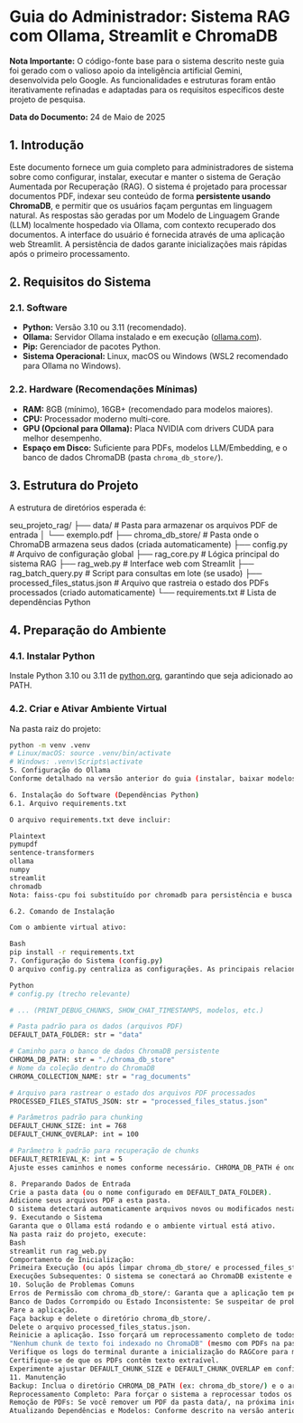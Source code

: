 
# Guia do Administrador: Sistema RAG com Ollama, Streamlit e ChromaDB

**Nota Importante:** O código-fonte base para o sistema descrito neste guia foi gerado com o valioso apoio da inteligência artificial Gemini, desenvolvida pelo Google. As funcionalidades e estruturas foram então iterativamente refinadas e adaptadas para os requisitos específicos deste projeto de pesquisa.

**Data do Documento:** 24 de Maio de 2025

## 1. Introdução

Este documento fornece um guia completo para administradores de sistema sobre como configurar, instalar, executar e manter o sistema de Geração Aumentada por Recuperação (RAG). O sistema é projetado para processar documentos PDF, indexar seu conteúdo de forma **persistente usando ChromaDB**, e permitir que os usuários façam perguntas em linguagem natural. As respostas são geradas por um Modelo de Linguagem Grande (LLM) localmente hospedado via Ollama, com contexto recuperado dos documentos. A interface do usuário é fornecida através de uma aplicação web Streamlit. A persistência de dados garante inicializações mais rápidas após o primeiro processamento.

## 2. Requisitos do Sistema

### 2.1. Software
* **Python:** Versão 3.10 ou 3.11 (recomendado).
* **Ollama:** Servidor Ollama instalado e em execução ([ollama.com](https://ollama.com/)).
* **Pip:** Gerenciador de pacotes Python.
* **Sistema Operacional:** Linux, macOS ou Windows (WSL2 recomendado para Ollama no Windows).

### 2.2. Hardware (Recomendações Mínimas)
* **RAM:** 8GB (mínimo), 16GB+ (recomendado para modelos maiores).
* **CPU:** Processador moderno multi-core.
* **GPU (Opcional para Ollama):** Placa NVIDIA com drivers CUDA para melhor desempenho.
* **Espaço em Disco:** Suficiente para PDFs, modelos LLM/Embedding, e o banco de dados ChromaDB (pasta `chroma_db_store/`).

## 3. Estrutura do Projeto

A estrutura de diretórios esperada é:

seu_projeto_rag/
├── data/                     # Pasta para armazenar os arquivos PDF de entrada
│   └── exemplo.pdf
├── chroma_db_store/          # Pasta onde o ChromaDB armazena seus dados (criada automaticamente)
├── config.py                 # Arquivo de configuração global
├── rag_core.py               # Lógica principal do sistema RAG
├── rag_web.py                # Interface web com Streamlit
├── rag_batch_query.py        # Script para consultas em lote (se usado)
├── processed_files_status.json # Arquivo que rastreia o estado dos PDFs processados (criado automaticamente)
└── requirements.txt          # Lista de dependências Python


## 4. Preparação do Ambiente

### 4.1. Instalar Python
Instale Python 3.10 ou 3.11 de [python.org](https://www.python.org/downloads/), garantindo que seja adicionado ao PATH.

### 4.2. Criar e Ativar Ambiente Virtual
Na pasta raiz do projeto:
```bash
python -m venv .venv
# Linux/macOS: source .venv/bin/activate
# Windows: .venv\Scripts\activate
5. Configuração do Ollama
Conforme detalhado na versão anterior do guia (instalar, baixar modelos como ollama pull llama3:latest, garantir que está rodando).

6. Instalação do Software (Dependências Python)
6.1. Arquivo requirements.txt

O arquivo requirements.txt deve incluir:

Plaintext
pymupdf
sentence-transformers
ollama
numpy
streamlit
chromadb
Nota: faiss-cpu foi substituído por chromadb para persistência e busca vetorial.

6.2. Comando de Instalação

Com o ambiente virtual ativo:

Bash
pip install -r requirements.txt
7. Configuração do Sistema (config.py)
O arquivo config.py centraliza as configurações. As principais relacionadas à persistência são:

Python
# config.py (trecho relevante)

# ... (PRINT_DEBUG_CHUNKS, SHOW_CHAT_TIMESTAMPS, modelos, etc.)

# Pasta padrão para os dados (arquivos PDF)
DEFAULT_DATA_FOLDER: str = "data"

# Caminho para o banco de dados ChromaDB persistente
CHROMA_DB_PATH: str = "./chroma_db_store"
# Nome da coleção dentro do ChromaDB
CHROMA_COLLECTION_NAME: str = "rag_documents"

# Arquivo para rastrear o estado dos arquivos PDF processados
PROCESSED_FILES_STATUS_JSON: str = "processed_files_status.json"

# Parâmetros padrão para chunking
DEFAULT_CHUNK_SIZE: int = 768
DEFAULT_CHUNK_OVERLAP: int = 100

# Parâmetro k padrão para recuperação de chunks
DEFAULT_RETRIEVAL_K: int = 5
Ajuste esses caminhos e nomes conforme necessário. CHROMA_DB_PATH é onde os dados do ChromaDB serão armazenados fisicamente. PROCESSED_FILES_STATUS_JSON rastreia quais PDFs foram processados e seu estado (data de modificação, tamanho) para evitar reprocessamento desnecessário.

8. Preparando Dados de Entrada
Crie a pasta data (ou o nome configurado em DEFAULT_DATA_FOLDER).
Adicione seus arquivos PDF a esta pasta.
O sistema detectará automaticamente arquivos novos ou modificados nesta pasta na próxima inicialização.
9. Executando o Sistema
Garanta que o Ollama está rodando e o ambiente virtual está ativo.
Na pasta raiz do projeto, execute:
Bash
streamlit run rag_web.py
Comportamento de Inicialização:
Primeira Execução (ou após limpar chroma_db_store/ e processed_files_status.json): O sistema processará todos os PDFs da pasta data/. Chunks e embeddings serão gerados e salvos no diretório CHROMA_DB_PATH. O arquivo processed_files_status.json será criado/atualizado. Esta etapa pode ser demorada.
Execuções Subsequentes: O sistema se conectará ao ChromaDB existente e carregará o status dos arquivos. Apenas PDFs novos ou modificados (com base na data de modificação e tamanho) na pasta data/ serão processados e adicionados/atualizados no ChromaDB. Isso torna a inicialização muito mais rápida.
10. Solução de Problemas Comuns
Erros de Permissão com chroma_db_store/: Garanta que a aplicação tem permissão de escrita no local especificado por CHROMA_DB_PATH.
Banco de Dados Corrompido ou Estado Inconsistente: Se suspeitar de problemas com o ChromaDB ou processed_files_status.json:
Pare a aplicação.
Faça backup e delete o diretório chroma_db_store/.
Delete o arquivo processed_files_status.json.
Reinicie a aplicação. Isso forçará um reprocessamento completo de todos os PDFs.
"Nenhum chunk de texto foi indexado no ChromaDB" (mesmo com PDFs na pasta data):
Verifique os logs do terminal durante a inicialização do RAGCore para mensagens de erro sobre extração de texto ou chunking.
Certifique-se de que os PDFs contêm texto extraível.
Experimente ajustar DEFAULT_CHUNK_SIZE e DEFAULT_CHUNK_OVERLAP em config.py.
11. Manutenção
Backup: Inclua o diretório CHROMA_DB_PATH (ex: chroma_db_store/) e o arquivo PROCESSED_FILES_STATUS_JSON nos seus backups regulares do projeto.
Reprocessamento Completo: Para forçar o sistema a reprocessar todos os PDFs e reconstruir o banco de dados do zero, delete o diretório CHROMA_DB_PATH e o arquivo PROCESSED_FILES_STATUS_JSON antes de iniciar a aplicação.
Remoção de PDFs: Se você remover um PDF da pasta data/, na próxima inicialização, o sistema RAG deve identificar isso, remover suas entradas do processed_files_status.json e deletar seus chunks correspondentes do ChromaDB.
Atualizando Dependências e Modelos: Conforme descrito na versão anterior do guia.
